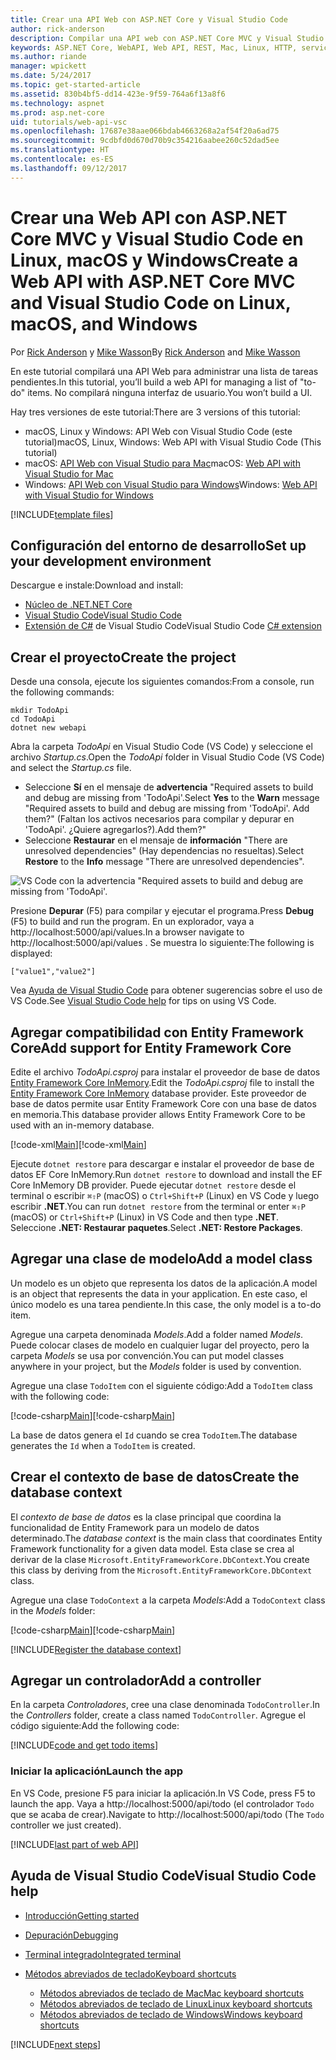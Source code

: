 ```yaml
---
title: Crear una API Web con ASP.NET Core y Visual Studio Code
author: rick-anderson
description: Compilar una API web con ASP.NET Core MVC y Visual Studio Code en macOS, Linux o Windows
keywords: ASP.NET Core, WebAPI, Web API, REST, Mac, Linux, HTTP, servicio, servicio HTTP, VS Code
ms.author: riande
manager: wpickett
ms.date: 5/24/2017
ms.topic: get-started-article
ms.assetid: 830b4bf5-dd14-423e-9f59-764a6f13a8f6
ms.technology: aspnet
ms.prod: asp.net-core
uid: tutorials/web-api-vsc
ms.openlocfilehash: 17687e38aae066bdab4663268a2af54f20a6ad75
ms.sourcegitcommit: 9cdbfd0d670d70b9c354216aabee260c52dad5ee
ms.translationtype: HT
ms.contentlocale: es-ES
ms.lasthandoff: 09/12/2017
---
```

# <a name="create-a-web-api-with-aspnet-core-mvc-and-visual-studio-code-on-linux-macos-and-windows"></a><span data-ttu-id="4ad9e-104">Crear una Web API con ASP.NET Core MVC y Visual Studio Code en Linux, macOS y Windows</span><span class="sxs-lookup"><span data-stu-id="4ad9e-104">Create a Web API with ASP.NET Core MVC and Visual Studio Code on Linux, macOS, and Windows</span></span>

<span data-ttu-id="4ad9e-105">Por [Rick Anderson](https://twitter.com/RickAndMSFT) y [Mike Wasson](https://github.com/mikewasson)</span><span class="sxs-lookup"><span data-stu-id="4ad9e-105">By [Rick Anderson](https://twitter.com/RickAndMSFT) and [Mike Wasson](https://github.com/mikewasson)</span></span>

<span data-ttu-id="4ad9e-106">En este tutorial compilará una API Web para administrar una lista de tareas pendientes.</span><span class="sxs-lookup"><span data-stu-id="4ad9e-106">In this tutorial, you’ll build a web API for managing a list of "to-do" items.</span></span> <span data-ttu-id="4ad9e-107">No compilará ninguna interfaz de usuario.</span><span class="sxs-lookup"><span data-stu-id="4ad9e-107">You won’t build a UI.</span></span>

<span data-ttu-id="4ad9e-108">Hay tres versiones de este tutorial:</span><span class="sxs-lookup"><span data-stu-id="4ad9e-108">There are 3 versions of this tutorial:</span></span>

* <span data-ttu-id="4ad9e-109">macOS, Linux y Windows: API Web con Visual Studio Code (este tutorial)</span><span class="sxs-lookup"><span data-stu-id="4ad9e-109">macOS, Linux, Windows: Web API with Visual Studio Code (This tutorial)</span></span>
* <span data-ttu-id="4ad9e-110">macOS: [API Web con Visual Studio para Mac](xref:tutorials/first-web-api-mac)</span><span class="sxs-lookup"><span data-stu-id="4ad9e-110">macOS: [Web API with Visual Studio for Mac](xref:tutorials/first-web-api-mac)</span></span>
* <span data-ttu-id="4ad9e-111">Windows: [API Web con Visual Studio para Windows](xref:tutorials/first-web-api)</span><span class="sxs-lookup"><span data-stu-id="4ad9e-111">Windows: [Web API with Visual Studio for Windows](xref:tutorials/first-web-api)</span></span>

<!-- WARNING: The code AND images in this doc are used by uid: tutorials/web-api-vsc, tutorials/first-web-api-mac and tutorials/first-web-api. If you change any code/images in this tutorial, update uid: tutorials/web-api-vsc -->

[!INCLUDE[template files](../includes/webApi/intro.md)]

## <a name="set-up-your-development-environment"></a><span data-ttu-id="4ad9e-112">Configuración del entorno de desarrollo</span><span class="sxs-lookup"><span data-stu-id="4ad9e-112">Set up your development environment</span></span>

<span data-ttu-id="4ad9e-113">Descargue e instale:</span><span class="sxs-lookup"><span data-stu-id="4ad9e-113">Download and install:</span></span>
- [<span data-ttu-id="4ad9e-114">Núcleo de .NET</span><span class="sxs-lookup"><span data-stu-id="4ad9e-114">.NET Core</span></span>](https://www.microsoft.com/net/core)
- [<span data-ttu-id="4ad9e-115">Visual Studio Code</span><span class="sxs-lookup"><span data-stu-id="4ad9e-115">Visual Studio Code</span></span>](https://code.visualstudio.com)
- <span data-ttu-id="4ad9e-116">[Extensión de C#](https://marketplace.visualstudio.com/items?itemName=ms-vscode.csharp) de Visual Studio Code</span><span class="sxs-lookup"><span data-stu-id="4ad9e-116">Visual Studio Code [C# extension](https://marketplace.visualstudio.com/items?itemName=ms-vscode.csharp)</span></span>

## <a name="create-the-project"></a><span data-ttu-id="4ad9e-117">Crear el proyecto</span><span class="sxs-lookup"><span data-stu-id="4ad9e-117">Create the project</span></span>

<span data-ttu-id="4ad9e-118">Desde una consola, ejecute los siguientes comandos:</span><span class="sxs-lookup"><span data-stu-id="4ad9e-118">From a console, run the following commands:</span></span>

```console
mkdir TodoApi
cd TodoApi
dotnet new webapi
```

<span data-ttu-id="4ad9e-119">Abra la carpeta *TodoApi* en Visual Studio Code (VS Code) y seleccione el archivo *Startup.cs*.</span><span class="sxs-lookup"><span data-stu-id="4ad9e-119">Open the *TodoApi* folder in Visual Studio Code (VS Code) and select the *Startup.cs* file.</span></span>

- <span data-ttu-id="4ad9e-120">Seleccione **Sí** en el mensaje de **advertencia** "Required assets to build and debug are missing from 'TodoApi'.</span><span class="sxs-lookup"><span data-stu-id="4ad9e-120">Select **Yes** to the **Warn** message "Required assets to build and debug are missing from 'TodoApi'.</span></span> <span data-ttu-id="4ad9e-121">Add them?" (Faltan los activos necesarios para compilar y depurar en 'TodoApi'. ¿Quiere agregarlos?).</span><span class="sxs-lookup"><span data-stu-id="4ad9e-121">Add them?"</span></span>
- <span data-ttu-id="4ad9e-122">Seleccione **Restaurar** en el mensaje de **información** "There are unresolved dependencies" (Hay dependencias no resueltas).</span><span class="sxs-lookup"><span data-stu-id="4ad9e-122">Select **Restore** to the **Info** message "There are unresolved dependencies".</span></span>

<!-- uid: tutorials/first-mvc-app-xplat/start-mvc uses the pic below. If you change it, make sure it's consistent -->

![VS Code con la advertencia "Required assets to build and debug are missing from 'TodoApi'.](web-api-vsc/_static/vsc_restore.png)

<span data-ttu-id="4ad9e-126">Presione **Depurar** (F5) para compilar y ejecutar el programa.</span><span class="sxs-lookup"><span data-stu-id="4ad9e-126">Press **Debug** (F5) to build and run the program.</span></span> <span data-ttu-id="4ad9e-127">En un explorador, vaya a http://localhost:5000/api/values.</span><span class="sxs-lookup"><span data-stu-id="4ad9e-127">In a browser navigate to http://localhost:5000/api/values .</span></span> <span data-ttu-id="4ad9e-128">Se muestra lo siguiente:</span><span class="sxs-lookup"><span data-stu-id="4ad9e-128">The following is displayed:</span></span>

`["value1","value2"]`

<span data-ttu-id="4ad9e-129">Vea [Ayuda de Visual Studio Code](#visual-studio-code-help) para obtener sugerencias sobre el uso de VS Code.</span><span class="sxs-lookup"><span data-stu-id="4ad9e-129">See [Visual Studio Code help](#visual-studio-code-help) for tips on using VS Code.</span></span>

## <a name="add-support-for-entity-framework-core"></a><span data-ttu-id="4ad9e-130">Agregar compatibilidad con Entity Framework Core</span><span class="sxs-lookup"><span data-stu-id="4ad9e-130">Add support for Entity Framework Core</span></span>

<span data-ttu-id="4ad9e-131">Edite el archivo *TodoApi.csproj* para instalar el proveedor de base de datos [Entity Framework Core InMemory](https://docs.microsoft.com/ef/core/providers/in-memory/).</span><span class="sxs-lookup"><span data-stu-id="4ad9e-131">Edit the *TodoApi.csproj* file to install the [Entity Framework Core InMemory](https://docs.microsoft.com/ef/core/providers/in-memory/) database provider.</span></span> <span data-ttu-id="4ad9e-132">Este proveedor de base de datos permite usar Entity Framework Core con una base de datos en memoria.</span><span class="sxs-lookup"><span data-stu-id="4ad9e-132">This database provider allows Entity Framework Core to be used with an in-memory database.</span></span>

<span data-ttu-id="4ad9e-133">[!code-xml[Main](web-api-vsc/sample/TodoApi/TodoApi.csproj?highlight=12)]</span><span class="sxs-lookup"><span data-stu-id="4ad9e-133">[!code-xml[Main](web-api-vsc/sample/TodoApi/TodoApi.csproj?highlight=12)]</span></span>

<span data-ttu-id="4ad9e-134">Ejecute `dotnet restore` para descargar e instalar el proveedor de base de datos EF Core InMemory.</span><span class="sxs-lookup"><span data-stu-id="4ad9e-134">Run `dotnet restore` to download and install the EF Core InMemory DB provider.</span></span> <span data-ttu-id="4ad9e-135">Puede ejecutar `dotnet restore` desde el terminal o escribir `⌘⇧P` (macOS) o `Ctrl+Shift+P` (Linux) en VS Code y luego escribir **.NET**.</span><span class="sxs-lookup"><span data-stu-id="4ad9e-135">You can run `dotnet restore` from the terminal or enter `⌘⇧P` (macOS) or `Ctrl+Shift+P` (Linux) in VS Code and then type **.NET**.</span></span> <span data-ttu-id="4ad9e-136">Seleccione **.NET: Restaurar paquetes**.</span><span class="sxs-lookup"><span data-stu-id="4ad9e-136">Select **.NET: Restore Packages**.</span></span>

## <a name="add-a-model-class"></a><span data-ttu-id="4ad9e-137">Agregar una clase de modelo</span><span class="sxs-lookup"><span data-stu-id="4ad9e-137">Add a model class</span></span>

<span data-ttu-id="4ad9e-138">Un modelo es un objeto que representa los datos de la aplicación.</span><span class="sxs-lookup"><span data-stu-id="4ad9e-138">A model is an object that represents the data in your application.</span></span> <span data-ttu-id="4ad9e-139">En este caso, el único modelo es una tarea pendiente.</span><span class="sxs-lookup"><span data-stu-id="4ad9e-139">In this case, the only model is a to-do item.</span></span>

<span data-ttu-id="4ad9e-140">Agregue una carpeta denominada *Models*.</span><span class="sxs-lookup"><span data-stu-id="4ad9e-140">Add a folder named *Models*.</span></span> <span data-ttu-id="4ad9e-141">Puede colocar clases de modelo en cualquier lugar del proyecto, pero la carpeta *Models* se usa por convención.</span><span class="sxs-lookup"><span data-stu-id="4ad9e-141">You can put model classes anywhere in your project, but the *Models* folder is used by convention.</span></span>

<span data-ttu-id="4ad9e-142">Agregue una clase `TodoItem` con el siguiente código:</span><span class="sxs-lookup"><span data-stu-id="4ad9e-142">Add a `TodoItem` class with the following code:</span></span>

<span data-ttu-id="4ad9e-143">[!code-csharp[Main](first-web-api/sample/TodoApi/Models/TodoItem.cs)]</span><span class="sxs-lookup"><span data-stu-id="4ad9e-143">[!code-csharp[Main](first-web-api/sample/TodoApi/Models/TodoItem.cs)]</span></span>

<span data-ttu-id="4ad9e-144">La base de datos genera el `Id` cuando se crea `TodoItem`.</span><span class="sxs-lookup"><span data-stu-id="4ad9e-144">The database generates the `Id` when a `TodoItem` is created.</span></span>

## <a name="create-the-database-context"></a><span data-ttu-id="4ad9e-145">Crear el contexto de base de datos</span><span class="sxs-lookup"><span data-stu-id="4ad9e-145">Create the database context</span></span>

<span data-ttu-id="4ad9e-146">El *contexto de base de datos* es la clase principal que coordina la funcionalidad de Entity Framework para un modelo de datos determinado.</span><span class="sxs-lookup"><span data-stu-id="4ad9e-146">The *database context* is the main class that coordinates Entity Framework functionality for a given data model.</span></span> <span data-ttu-id="4ad9e-147">Esta clase se crea al derivar de la clase `Microsoft.EntityFrameworkCore.DbContext`.</span><span class="sxs-lookup"><span data-stu-id="4ad9e-147">You create this class by deriving from the `Microsoft.EntityFrameworkCore.DbContext` class.</span></span>

<span data-ttu-id="4ad9e-148">Agregue una clase `TodoContext` a la carpeta *Models*:</span><span class="sxs-lookup"><span data-stu-id="4ad9e-148">Add a `TodoContext` class in the *Models* folder:</span></span>

<span data-ttu-id="4ad9e-149">[!code-csharp[Main](first-web-api/sample/TodoApi/Models/TodoContext.cs)]</span><span class="sxs-lookup"><span data-stu-id="4ad9e-149">[!code-csharp[Main](first-web-api/sample/TodoApi/Models/TodoContext.cs)]</span></span>

[!INCLUDE[Register the database context](../includes/webApi/register_dbContext.md)]

## <a name="add-a-controller"></a><span data-ttu-id="4ad9e-150">Agregar un controlador</span><span class="sxs-lookup"><span data-stu-id="4ad9e-150">Add a controller</span></span>

<span data-ttu-id="4ad9e-151">En la carpeta *Controladores*, cree una clase denominada `TodoController`.</span><span class="sxs-lookup"><span data-stu-id="4ad9e-151">In the *Controllers* folder, create a class named `TodoController`.</span></span> <span data-ttu-id="4ad9e-152">Agregue el código siguiente:</span><span class="sxs-lookup"><span data-stu-id="4ad9e-152">Add the following code:</span></span>

[!INCLUDE[code and get todo items](../includes/webApi/getTodoItems.md)]

### <a name="launch-the-app"></a><span data-ttu-id="4ad9e-153">Iniciar la aplicación</span><span class="sxs-lookup"><span data-stu-id="4ad9e-153">Launch the app</span></span>

<span data-ttu-id="4ad9e-154">En VS Code, presione F5 para iniciar la aplicación.</span><span class="sxs-lookup"><span data-stu-id="4ad9e-154">In VS Code, press F5 to launch the app.</span></span> <span data-ttu-id="4ad9e-155">Vaya a http://localhost:5000/api/todo (el controlador `Todo` que se acaba de crear).</span><span class="sxs-lookup"><span data-stu-id="4ad9e-155">Navigate to  http://localhost:5000/api/todo   (The `Todo` controller we just created).</span></span>

[!INCLUDE[last part of web API](../includes/webApi/end.md)]

## <a name="visual-studio-code-help"></a><span data-ttu-id="4ad9e-156">Ayuda de Visual Studio Code</span><span class="sxs-lookup"><span data-stu-id="4ad9e-156">Visual Studio Code help</span></span>

- [<span data-ttu-id="4ad9e-157">Introducción</span><span class="sxs-lookup"><span data-stu-id="4ad9e-157">Getting started</span></span>](https://code.visualstudio.com/docs)
- [<span data-ttu-id="4ad9e-158">Depuración</span><span class="sxs-lookup"><span data-stu-id="4ad9e-158">Debugging</span></span>](https://code.visualstudio.com/docs/editor/debugging)
- [<span data-ttu-id="4ad9e-159">Terminal integrado</span><span class="sxs-lookup"><span data-stu-id="4ad9e-159">Integrated terminal</span></span>](https://code.visualstudio.com/docs/editor/integrated-terminal)
- [<span data-ttu-id="4ad9e-160">Métodos abreviados de teclado</span><span class="sxs-lookup"><span data-stu-id="4ad9e-160">Keyboard shortcuts</span></span>](https://code.visualstudio.com/docs/getstarted/keybindings#_keyboard-shortcuts-reference)

  - [<span data-ttu-id="4ad9e-161">Métodos abreviados de teclado de Mac</span><span class="sxs-lookup"><span data-stu-id="4ad9e-161">Mac keyboard shortcuts</span></span>](https://code.visualstudio.com/shortcuts/keyboard-shortcuts-macos.pdf)
  - [<span data-ttu-id="4ad9e-162">Métodos abreviados de teclado de Linux</span><span class="sxs-lookup"><span data-stu-id="4ad9e-162">Linux keyboard shortcuts</span></span>](https://code.visualstudio.com/shortcuts/keyboard-shortcuts-linux.pdf)
  - [<span data-ttu-id="4ad9e-163">Métodos abreviados de teclado de Windows</span><span class="sxs-lookup"><span data-stu-id="4ad9e-163">Windows keyboard shortcuts</span></span>](https://code.visualstudio.com/shortcuts/keyboard-shortcuts-windows.pdf)

[!INCLUDE[next steps](../includes/webApi/next.md)]


